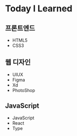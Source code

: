 # Today I Learned

## 프론트엔드
* HTML5
* CSS3

## 웹 디자인
* UIUX  
* Figma  
* Xd  
* PhotoShop  

## JavaScript
* JavaScript  
* React  
* Type  
